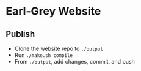 # Earl-Grey Website

## Publish

- Clone the website repo to `./output`
- Run `./make.sh compile`
- From `./output`, add changes, commit, and push
